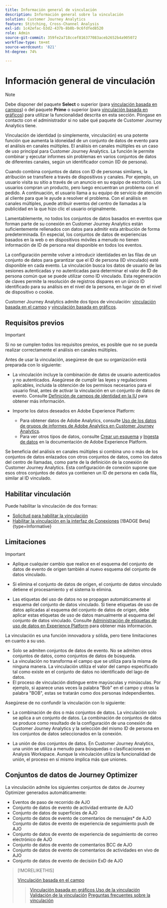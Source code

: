 ```yaml
---
title: Información general de vinculación
description: Información general sobre la vinculación
solution: Customer Journey Analytics
feature: Stitching, Cross-Channel Analysis
exl-id: 1c42efac-b3d2-437b-8b0b-9c6fdfed8520
role: Admin
source-git-commit: 359fe2a718ccef816377083aceb2652b4a905072
workflow-type: tm+mt
source-wordcount: '821'
ht-degree: 74%

---
```


# Información general de vinculación

>[!NOTE]
>
>Debe disponer del paquete **Select** o superior (para [vinculación basada en campos](fbs.md)) o del paquete **Prime** o superior (para [vinculación basada en gráficos](gbs.md)) para utilizar la funcionalidad descrita en esta sección. Póngase en contacto con el administrador si no sabe qué paquete de Customer Journey Analytics tiene.

Vinculación de identidad (o simplemente, vinculación) es una potente función que aumenta la idoneidad de un conjunto de datos de evento para el análisis en canales múltiples. El análisis en canales múltiples es un caso de uso principal para Customer Journey Analytics. La función le permite combinar y ejecutar informes sin problemas en varios conjuntos de datos de diferentes canales, según un identificador común (ID de persona).

Cuando combina conjuntos de datos con ID de personas similares, la atribución se transfiere a través de dispositivos y canales. Por ejemplo, un usuario visita su sitio a través de un anuncio en su equipo de escritorio. Los usuarios compran un producto, pero luego encuentran un problema con el pedido. A continuación, el usuario llama a su equipo de servicio de atención al cliente para que le ayude a resolver el problema. Con el análisis en canales múltiples, puede atribuir eventos del centro de llamadas a la publicidad en la que hizo clic el usuario originalmente.

Lamentablemente, no todos los conjuntos de datos basados en eventos que forman parte de su conexión en Customer Journey Analytics están suficientemente rellenados con datos para admitir esta atribución de forma predeterminada. En especial, los conjuntos de datos de experiencias basados en la web o en dispositivos móviles a menudo no tienen información de ID de persona real disponible en todos los eventos.

La configuración permite volver a introducir identidades en las filas de un conjunto de datos para garantizar que el ID de persona (ID vinculado) esté disponible en cada evento. La vinculación busca los datos de usuario de las sesiones autenticadas y no autenticadas para determinar el valor de ID de persona común que se puede utilizar como ID vinculado. Esta regeneración de claves permite la resolución de registros dispares en un único ID identificado para su análisis en el nivel de la persona, en lugar de en el nivel de dispositivo o cookie.

Customer Journey Analytics admite dos tipos de vinculación: [vinculación basada en el campo](fbs.md) y [vinculación basada en gráficos](gbs.md).

## Requisitos previos

>[!IMPORTANT]
>
>Si no se cumplen todos los requisitos previos, es posible que no se pueda realizar correctamente el análisis en canales múltiples.

Antes de usar la vinculación, asegúrese de que su organización está preparada con lo siguiente:

- La vinculación incluye la combinación de datos de usuario autenticados y no autenticados. Asegúrese de cumplir las leyes y regulaciones aplicables, incluida la obtención de los permisos necesarios para el usuario final, antes de activar la vinculación en un conjunto de datos de evento. Consulte [Definición de campos de identidad en la IU](https://experienceleague.adobe.com/es/docs/experience-platform/xdm/ui/fields/identity) para obtener más información.

- Importe los datos deseados en Adobe Experience Platform:

   - Para obtener datos de Adobe Analytics, consulte [Uso de los datos de grupos de informes de Adobe Analytics en Customer Journey Analytics](/help/getting-started/aa-vs-cja/aa-data-in-cja.md). 
   - Para ver otros tipos de datos, consulte [Crear un esquema](https://experienceleague.adobe.com/es/docs/experience-platform/xdm/tutorials/create-schema-ui) y [Ingesta de datos](https://experienceleague.adobe.com/es/docs/experience-platform/ingestion/home) en la documentación de Adobe Experience Platform.

Se beneficia del análisis en canales múltiples si combina uno o más de los conjuntos de datos enlazados con otros conjuntos de datos, como los datos del centro de llamadas, como parte de la definición de la conexión de Customer Journey Analytics. Esta configuración de conexión supone que esos otros conjuntos de datos ya contienen un ID de persona en cada fila, similar al ID vinculado.

## Habilitar vinculación

Puede habilitar la vinculación de dos formas:

- [Solicitud para habilitar la vinculación](/help/stitching/use-stitching.md)
- [Habilitar la vinculación en la interfaz de Conexiones](/help/stitching/use-stitching-ui.md) [!BADGE Beta]{type=Informative}

## Limitaciones

>[!IMPORTANT]
>
>
>- Aplique cualquier cambio que realice en el esquema del conjunto de datos de evento de origen también al nuevo esquema del conjunto de datos vinculado.
>
>- Si elimina el conjunto de datos de origen, el conjunto de datos vinculado detiene el procesamiento y el sistema lo elimina.
>
>- Las etiquetas del uso de datos no se propagan automáticamente al esquema del conjunto de datos vinculado. Si tiene etiquetas de uso de datos aplicadas al esquema del conjunto de datos de origen, debe aplicar estas etiquetas de uso de datos manualmente al esquema del conjunto de datos vinculado. Consulte [Administración de etiquetas de uso de datos en Experience Platform](https://experienceleague.adobe.com/es/docs/experience-platform/data-governance/labels/overview) para obtener más información.

La vinculación es una función innovadora y sólida, pero tiene limitaciones en cuanto a su uso.

- Solo se admiten conjuntos de datos de evento. No se admiten otros conjuntos de datos, como conjuntos de datos de búsqueda.
- La vinculación no transforma el campo que se utiliza para la misma de ninguna manera. La vinculación utiliza el valor del campo especificado tal como existe en el conjunto de datos no identificado del lago de datos. 
- El proceso de vinculación distingue entre mayúsculas y minúsculas. Por ejemplo, si aparece unas veces la palabra &quot;Bob&quot; en el campo y otras la palabra &quot;BOB&quot;, estas se tratarán como dos personas independientes.

Asegúrese de no confundir la vinculación con lo siguiente:

- La combinación de dos o más conjuntos de datos. La vinculación solo se aplica a un conjunto de datos. La combinación de conjuntos de datos se produce como resultado de la configuración de una conexión de Customer Journey Analytics y la selección del mismo ID de persona en los conjuntos de datos seleccionados en la conexión.

- La unión de dos conjuntos de datos. En Customer Journey Analytics, una unión se utiliza a menudo para búsquedas o clasificaciones en Analysis Workspace. Aunque la vinculación utiliza la funcionalidad de unión, el proceso en sí mismo implica más que uniones.


## Conjuntos de datos de Journey Optimizer

La vinculación admite los siguientes conjuntos de datos de Journey Optimizer generados automáticamente:

- Eventos de paso de recorrido de AJO
- Conjunto de datos de evento de actividad entrante de AJO
- Conjunto de datos de superficies de AJO
- Conjunto de datos de evento de comentarios de mensajes* de AJO Conjunto de datos de evento de experiencia de seguimiento push de AJO
- Conjunto de datos de evento de experiencia de seguimiento de correo electrónico de AJO
- Conjunto de datos de evento de comentarios BCC de AJO
- Conjunto de datos de evento de comentarios de actividades en vivo de AJO
- Conjunto de datos de evento de decisión ExD de AJO

>[!MORELIKETHIS]
>
>[Vinculación basada en el campo](fbs.md)
>>[Vinculación basada en gráficos ](gbs.md)
>>[Uso de la vinculación](use-stitching.md)
>>[Validación de la vinculación](validate.md)
>>[Preguntas frecuentes sobre la vinculación](faq.md)

